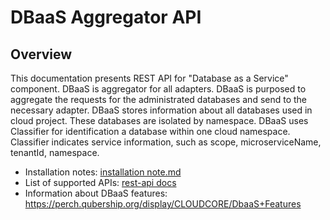 # DBaaS Aggregator API

## Overview
This documentation presents REST API for "Database as a Service" component. DBaaS is aggregator for all adapters. 
DBaaS is purposed to aggregate the requests for the administrated databases and send to the necessary adapter. 
DBaaS stores information about all databases used in cloud project. These databases are isolated by namespace. 
DBaaS uses Classifier for identification a database within one cloud namespace. Classifier indicates service information, 
such as scope, microserviceName, tenantId, namespace.

* Installation notes: [installation note.md](./docs/installation/installation.md)
* List of supported APIs: [rest-api docs](./docs/rest-api.md)
* Information about DBaaS features: https://perch.qubership.org/display/CLOUDCORE/DbaaS+Features 
